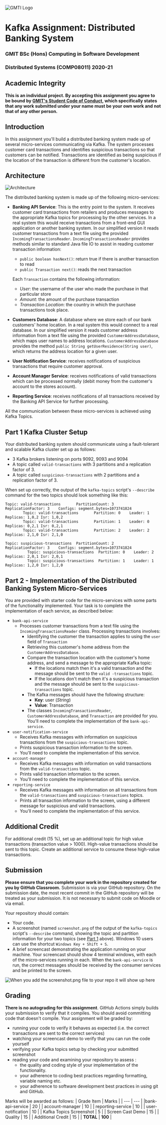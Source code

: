 ![GMTI Logo](gmit-logo.jpg)
#  Kafka Assignment: Distributed Banking System
### GMIT BSc (Hons) Computing in Software Development
### Distributed Systems (COMP08011) 2020-21

## Academic Integrity
<!-- ## Kafka Assignment: Distributed Banking System -->


**This is an individual project. By accepting this assignment you agree to be bound by [GMIT's Student Code of Conduct](https://www.gmit.ie/sites/default/files/public/general/docs/code-student-conduct-2019-2020.pdf), which specifically states that any work submitted under your name must be your own work and not that of any other person.**

## Introduction
In this assignment you'll build a distributed banking system made up of several micro-services communicating via
 Kafka. The system processes customer card transactions and identifies suspicious transactions so that customers can be notified. Transactions are identified as being suspicious if the location of the transaction is different from the customer's location.

## Architecture
![Architecture](architecture.png)

The distributed banking system is made up of the following micro-services:
- **Banking API Service**: This is the entry point to the system. It receives customer card transactions from
 retailers and produces messages to the appropriate Kafka topics for processing by the other services. In a real
  system this would receive transactions from a front-end GUI application or another banking system. In our
   simplified version it reads customer transactions from a text file using the provided `IncomingTransactionsReader`.
   `IncomingTransactionsReader` provides methods similar to standard Java file IO to assist in reading customer transaction information:
   - `public boolean hasNext()`: return true if there is another transaction to read
   - `public Transaction next()`: reads the next transaction

   Each `Transaction` contains the following information:
    - _User_: the username of the user who made the purchase in that particular store
    - _Amount_: the amount of the purchase transaction
    - _Transaction Location_: the country in which the purchase transactions took place.   

- **Customers Database**: A database where we store each of our bank customers' home location. In a real system
 this would connect to a real database. In our simplified version it reads customer address information from a text
  file using the provided `CustomerAddressDatabase`, which maps user names to address locations. `CustomerAddressDatabase` provides the method `public String getUserResidence(String user)`,
   which returns the address location for a given user.
- **User Notification Service**: receives notifications of suspicious transactions that require customer approval.
- **Account Manager Service**: receives notifications of valid transactions which can be processed normally (debit
 money from the customer's account to the stores account).
- **Reporting Service**:  receives notifications of all transactions received by the Banking API Service for further
 processing.

All the communication between these micro-services is achieved using Kafka Topics.

## Part 1 Kafka Cluster Setup
Your distributed banking system should communicate using a fault-tolerant and scalable Kafka cluster set up as follows:
- 3 Kafka brokers listening on ports 9092, 9093 and 9094
- A topic called `valid-transactions` with 3 partitions and a replication factor of 3.
- A topic called `suspicious-transactions` with 2 partitions and a replication factor of 3.

When set up correctly, the output of the `kafka-topics` script's `--describe` command for the two topics should look
 something like this:
```
Topic: valid-transactions       PartitionCount: 3       ReplicationFactor: 3    Configs: segment.bytes=1073741824
        Topic: valid-transactions       Partition: 0    Leader: 1       Replicas: 1,0,2 Isr: 1,0,2
        Topic: valid-transactions       Partition: 1    Leader: 0       Replicas: 0,2,1 Isr: 0,2,1
        Topic: valid-transactions       Partition: 2    Leader: 2       Replicas: 2,1,0 Isr: 2,1,0
```
```
Topic: suspicious-transactions  PartitionCount: 2       ReplicationFactor: 3    Configs: segment.bytes=1073741824
          Topic: suspicious-transactions  Partition: 0    Leader: 2       Replicas: 2,0,1 Isr: 2,0,1
          Topic: suspicious-transactions  Partition: 1    Leader: 1       Replicas: 1,2,0 Isr: 1,2,0
```

## Part 2 - Implementation of the Distributed Banking System Micro-Services
You are provided with starter code for the micro-services with some parts of the functionality implemented. Your task
 is to complete the implementation of each service, as described below:

- `bank-api-service`
    - Processes customer transactions from a text file using the `IncomingTransactionsReader` class. Processing transactions involves:
        - Identifying the customer the transaction applies to using the `user` field of `Transaction`
        - Retrieving this customer's home address from the `CustomerAddressDatabase`.
        - Compare the transaction location with the customer's home address, and send a message to the
         appropriate Kafka topic:
            - If the locations match then it's a valid transaction and the message should be sent to the `valid
            -transactions` topic.
            - If the locations don't match then it's a suspicious transaction and the message should be sent to the
             `suspicious-transactions` topic.
         - The Kafka messages should have the following structure:
            - **Key**: user (_String_)
            - **Value**: Transaction
      - The classes `IncomingTransactionsReader`, `CustomerAddressDatabase`, and `Transaction` are provided for you. You'll need to complete the implementation of the `bank-api-service`.
- `user-notification-service`
  - Receives Kafka messages with information on suspicious transactions from the `suspicious-transactions` topic.
  - Prints suspicious transaction information to the screen.
  - You'll need to complete the implementation of this service.
- `account-manager`  
  - Receives Kafka messages with information on valid transactions from the `valid-transactions` topic.
  - Prints valid transaction information to the screen.
  - You'll need to complete the implementation of this service.
- `reporting-service`
  - Receives Kafka messages with information on all transactions from the `valid-transactions` and `suspicious-transactions` topics.
  - Prints all transaction information to the screen, using a different message for suspicious and valid transactions.
  - You'll need to complete the implementation of this service.

## Additional Credit
For additional credit (15 %), set up an additional topic for high value transactions (transaction value > 1000). High-value transactions should be sent to this topic. Create an additional service to consume these high-value transactions.


## Submission
**Please ensure that you complete your work in the repository created for you by GitHub Classroom.** Submission is via your GitHub repository. On the submission date, the most recent commit in the GitHub repository will be treated as your submission. It is not necessary to submit code on Moodle or via email.

Your repository should contain:
- Your code.
- A screenshot (named `screenshot.png` of the output of the `kafka-topics` script's `--describe` command, showing the topic and partition information for your two topics (see [Part 1](#part-1-kafka-cluster-setup) above). Windows 10 users can use the shortcut `Windows Key + Shift + S`.
- A brief screencast demonstrating the application running on your machine. Your screencast should show 4 terminal windows, with each of the micro-services running in each. When the `bank-api-service` is run, the correct messages should be received by the consumer services and be printed to the screen.

![When you add the screenshot.png file to your repo it will show up here](screenshot.png)

## Grading
**There is no autograding for this assignment**. GitHub Actions simply builds your submission to verify that it compiles. You should avoid committing code that doesn't compile.
Your assignment will be graded by:
- running your code to verify it behaves as expected (i.e. the correct transactions are sent to the correct services)
- watching your screencast demo to verify that you can run the code yourself
- verifying your Kafka topics setup by checking your submitted screenshot
- reading your code and examining your repository to assess :
    - the quality and coding style of your implementation of the functionality.
    - your adherence to coding best practices regarding formatting, variable naming etc.
    - your adherence to software development best practices in using git and GitHub.


Marks will be awarded as follows:
| Grade Item | Marks |
| --- | --- |
|bank-api-service | 20 |
| account-manager	| 10 |
| reporting-service	| 10 |
| user-notification	| 10 |
| Kafka Topics Screenshot	| 5 |
| Screen Cast Demo	| 15 |
| Quality	| 15 |
| Additional Credit	| 15 |
| **TOTAL** | **100** |
